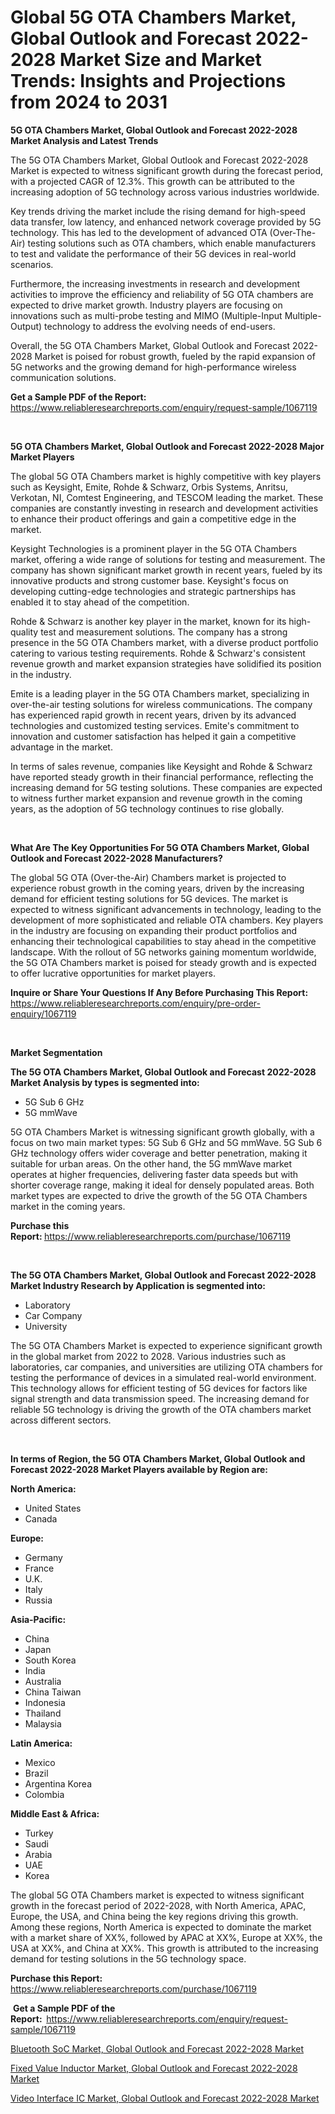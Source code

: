<p><h1>Global 5G OTA Chambers Market, Global Outlook and Forecast 2022-2028 Market Size and Market Trends: Insights and Projections from 2024 to 2031</h1></p><p><strong>5G OTA Chambers Market, Global Outlook and Forecast 2022-2028 Market Analysis and Latest Trends</strong></p>
<p><p>The 5G OTA Chambers Market, Global Outlook and Forecast 2022-2028 Market is expected to witness significant growth during the forecast period, with a projected CAGR of 12.3%. This growth can be attributed to the increasing adoption of 5G technology across various industries worldwide. </p><p>Key trends driving the market include the rising demand for high-speed data transfer, low latency, and enhanced network coverage provided by 5G technology. This has led to the development of advanced OTA (Over-The-Air) testing solutions such as OTA chambers, which enable manufacturers to test and validate the performance of their 5G devices in real-world scenarios.</p><p>Furthermore, the increasing investments in research and development activities to improve the efficiency and reliability of 5G OTA chambers are expected to drive market growth. Industry players are focusing on innovations such as multi-probe testing and MIMO (Multiple-Input Multiple-Output) technology to address the evolving needs of end-users.</p><p>Overall, the 5G OTA Chambers Market, Global Outlook and Forecast 2022-2028 Market is poised for robust growth, fueled by the rapid expansion of 5G networks and the growing demand for high-performance wireless communication solutions.</p></p>
<p><strong>Get a Sample PDF of the Report:&nbsp;</strong> <a href="https://www.reliableresearchreports.com/enquiry/request-sample/1067119">https://www.reliableresearchreports.com/enquiry/request-sample/1067119</a></p>
<p>&nbsp;</p>
<p><strong>5G OTA Chambers Market, Global Outlook and Forecast 2022-2028 Major Market Players</strong></p>
<p><p>The global 5G OTA Chambers market is highly competitive with key players such as Keysight, Emite, Rohde & Schwarz, Orbis Systems, Anritsu, Verkotan, NI, Comtest Engineering, and TES​​COM leading the market. These companies are constantly investing in research and development activities to enhance their product offerings and gain a competitive edge in the market.</p><p>Keysight Technologies is a prominent player in the 5G OTA Chambers market, offering a wide range of solutions for testing and measurement. The company has shown significant market growth in recent years, fueled by its innovative products and strong customer base. Keysight's focus on developing cutting-edge technologies and strategic partnerships has enabled it to stay ahead of the competition.</p><p>Rohde & Schwarz is another key player in the market, known for its high-quality test and measurement solutions. The company has a strong presence in the 5G OTA Chambers market, with a diverse product portfolio catering to various testing requirements. Rohde & Schwarz's consistent revenue growth and market expansion strategies have solidified its position in the industry.</p><p>Emite is a leading player in the 5G OTA Chambers market, specializing in over-the-air testing solutions for wireless communications. The company has experienced rapid growth in recent years, driven by its advanced technologies and customized testing services. Emite's commitment to innovation and customer satisfaction has helped it gain a competitive advantage in the market.</p><p>In terms of sales revenue, companies like Keysight and Rohde & Schwarz have reported steady growth in their financial performance, reflecting the increasing demand for 5G testing solutions. These companies are expected to witness further market expansion and revenue growth in the coming years, as the adoption of 5G technology continues to rise globally.</p></p>
<p>&nbsp;</p>
<p><strong>What Are The Key Opportunities For 5G OTA Chambers Market, Global Outlook and Forecast 2022-2028 Manufacturers?</strong></p>
<p><p>The global 5G OTA (Over-the-Air) Chambers market is projected to experience robust growth in the coming years, driven by the increasing demand for efficient testing solutions for 5G devices. The market is expected to witness significant advancements in technology, leading to the development of more sophisticated and reliable OTA chambers. Key players in the industry are focusing on expanding their product portfolios and enhancing their technological capabilities to stay ahead in the competitive landscape. With the rollout of 5G networks gaining momentum worldwide, the 5G OTA Chambers market is poised for steady growth and is expected to offer lucrative opportunities for market players.</p></p>
<p><strong>Inquire or Share Your Questions If Any Before Purchasing This Report:</strong> <a href="https://www.reliableresearchreports.com/enquiry/pre-order-enquiry/1067119">https://www.reliableresearchreports.com/enquiry/pre-order-enquiry/1067119</a></p>
<p>&nbsp;</p>
<p><strong>Market Segmentation</strong></p>
<p><strong>The 5G OTA Chambers Market, Global Outlook and Forecast 2022-2028 Market Analysis by types is segmented into:</strong></p>
<p><ul><li>5G Sub 6 GHz</li><li>5G mmWave</li></ul></p>
<p><p>5G OTA Chambers Market is witnessing significant growth globally, with a focus on two main market types: 5G Sub 6 GHz and 5G mmWave. 5G Sub 6 GHz technology offers wider coverage and better penetration, making it suitable for urban areas. On the other hand, the 5G mmWave market operates at higher frequencies, delivering faster data speeds but with shorter coverage range, making it ideal for densely populated areas. Both market types are expected to drive the growth of the 5G OTA Chambers market in the coming years.</p></p>
<p><strong>Purchase this Report:&nbsp;</strong><a href="https://www.reliableresearchreports.com/purchase/1067119">https://www.reliableresearchreports.com/purchase/1067119</a></p>
<p>&nbsp;</p>
<p><strong>The 5G OTA Chambers Market, Global Outlook and Forecast 2022-2028 Market Industry Research by Application is segmented into:</strong></p>
<p><ul><li>Laboratory</li><li>Car Company</li><li>University</li></ul></p>
<p><p>The 5G OTA Chambers Market is expected to experience significant growth in the global market from 2022 to 2028. Various industries such as laboratories, car companies, and universities are utilizing OTA chambers for testing the performance of devices in a simulated real-world environment. This technology allows for efficient testing of 5G devices for factors like signal strength and data transmission speed. The increasing demand for reliable 5G technology is driving the growth of the OTA chambers market across different sectors.</p></p>
<p>&nbsp;</p>
<p><strong>In terms of Region, the 5G OTA Chambers Market, Global Outlook and Forecast 2022-2028 Market Players available by Region are:</strong></p>
<p>
    <p> <strong> North America: </strong>
        <ul>
            <li>United States</li>
            <li>Canada</li>
        </ul>
        </p> 
    <p> <strong> Europe: </strong>
        <ul>
            <li>Germany</li>
            <li>France</li>
            <li>U.K.</li>
            <li>Italy</li>
            <li>Russia</li>
        </ul>
        </p> 
    <p> <strong> Asia-Pacific: </strong>
        <ul>
            <li>China</li>
            <li>Japan</li>
            <li>South Korea</li>
            <li>India</li>
            <li>Australia</li>
            <li>China Taiwan</li>
            <li>Indonesia</li>
            <li>Thailand</li>
            <li>Malaysia</li>
        </ul>
        </p> 
    <p> <strong> Latin America: </strong>
        <ul>
            <li>Mexico</li>
            <li>Brazil</li>
            <li>Argentina Korea</li>
            <li>Colombia</li>
        </ul>
        </p> 
    <p> <strong> Middle East & Africa: </strong>
        <ul>
            <li>Turkey</li>
            <li>Saudi</li>
            <li>Arabia</li>
            <li>UAE</li>
            <li>Korea</li>
        </ul>
    </p>
    </p>
<p><p>The global 5G OTA Chambers market is expected to witness significant growth in the forecast period of 2022-2028, with North America, APAC, Europe, the USA, and China being the key regions driving this growth. Among these regions, North America is expected to dominate the market with a market share of XX%, followed by APAC at XX%, Europe at XX%, the USA at XX%, and China at XX%. This growth is attributed to the increasing demand for testing solutions in the 5G technology space.</p></p>
<p><strong>Purchase this Report: </strong><a href="https://www.reliableresearchreports.com/purchase/1067119">https://www.reliableresearchreports.com/purchase/1067119</a></p>
<p>&nbsp;<strong>Get a Sample PDF of the Report:&nbsp;&nbsp;</strong><a href="https://www.reliableresearchreports.com/enquiry/request-sample/1067119">https://www.reliableresearchreports.com/enquiry/request-sample/1067119</a></p>
<p><strong></strong></p>
<p><p><a href="https://github.com/pgtimber/Market-Research-Report-List-1/blob/main/bluetooth-soc-market-global-outlook-and-forecast-2022-2028-market.md">Bluetooth SoC Market, Global Outlook and Forecast 2022-2028 Market</a></p><p><a href="https://github.com/lataunyatinikmelvin59ilbd0dv/Market-Research-Report-List-1/blob/main/fixed-value-inductor-market-global-outlook-and-forecast-2022-2028-market.md">Fixed Value Inductor Market, Global Outlook and Forecast 2022-2028 Market</a></p><p><a href="https://github.com/arionmp/Market-Research-Report-List-1/blob/main/video-interface-ic-market-global-outlook-and-forecast-2022-2028-market.md">Video Interface IC Market, Global Outlook and Forecast 2022-2028 Market</a></p></p>